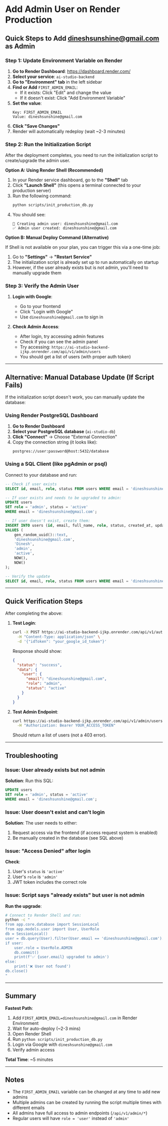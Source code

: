 # Add Admin User on Render Production

## Quick Steps to Add dineshsunshine@gmail.com as Admin

### Step 1: Update Environment Variable on Render

1. **Go to Render Dashboard**: https://dashboard.render.com/
2. **Select your service**: `ai-studio-backend`
3. **Go to "Environment" tab** in the left sidebar
4. **Find or Add** `FIRST_ADMIN_EMAIL`:
   - If it exists: Click "Edit" and change the value
   - If it doesn't exist: Click "Add Environment Variable"
5. **Set the value**:
   ```
   Key: FIRST_ADMIN_EMAIL
   Value: dineshsunshine@gmail.com
   ```
6. **Click "Save Changes"**
7. Render will automatically redeploy (wait ~2-3 minutes)

### Step 2: Run the Initialization Script

After the deployment completes, you need to run the initialization script to create/upgrade the admin user.

**Option A: Using Render Shell (Recommended)**

1. In your Render service dashboard, go to the **"Shell"** tab
2. Click **"Launch Shell"** (this opens a terminal connected to your production server)
3. Run the following command:
   ```bash
   python scripts/init_production_db.py
   ```
4. You should see:
   ```
   👤 Creating admin user: dineshsunshine@gmail.com
   ✅ Admin user created: dineshsunshine@gmail.com
   ```

**Option B: Manual Deploy Command (Alternative)**

If Shell is not available on your plan, you can trigger this via a one-time job:

1. Go to **"Settings"** → **"Restart Service"**
2. The initialization script is already set up to run automatically on startup
3. However, if the user already exists but is not admin, you'll need to manually upgrade them

### Step 3: Verify the Admin User

1. **Login with Google**:
   - Go to your frontend
   - Click "Login with Google"
   - Use `dineshsunshine@gmail.com` to sign in

2. **Check Admin Access**:
   - After login, try accessing admin features
   - Check if you can see the admin panel
   - Try accessing: `https://ai-studio-backend-ijkp.onrender.com/api/v1/admin/users`
   - You should get a list of users (with proper auth token)

---

## Alternative: Manual Database Update (If Script Fails)

If the initialization script doesn't work, you can manually update the database:

### Using Render PostgreSQL Dashboard

1. **Go to Render Dashboard**
2. **Select your PostgreSQL database** (`ai-studio-db`)
3. **Click "Connect"** → Choose "External Connection"
4. Copy the connection string (it looks like):
   ```
   postgres://user:password@host:5432/database
   ```

### Using a SQL Client (like pgAdmin or psql)

Connect to your database and run:

```sql
-- Check if user exists
SELECT id, email, role, status FROM users WHERE email = 'dineshsunshine@gmail.com';

-- If user exists and needs to be upgraded to admin:
UPDATE users 
SET role = 'admin', status = 'active'
WHERE email = 'dineshsunshine@gmail.com';

-- If user doesn't exist, create them:
INSERT INTO users (id, email, full_name, role, status, created_at, updated_at)
VALUES (
    gen_random_uuid()::text,
    'dineshsunshine@gmail.com',
    'Dinesh',
    'admin',
    'active',
    NOW(),
    NOW()
);

-- Verify the update
SELECT id, email, role, status FROM users WHERE email = 'dineshsunshine@gmail.com';
```

---

## Quick Verification Steps

After completing the above:

1. **Test Login**:
   ```bash
   curl -X POST https://ai-studio-backend-ijkp.onrender.com/api/v1/auth/google \
     -H "Content-Type: application/json" \
     -d '{"idToken": "your_google_id_token"}'
   ```
   
   Response should show:
   ```json
   {
     "status": "success",
     "data": {
       "user": {
         "email": "dineshsunshine@gmail.com",
         "role": "admin",
         "status": "active"
       }
     }
   }
   ```

2. **Test Admin Endpoint**:
   ```bash
   curl https://ai-studio-backend-ijkp.onrender.com/api/v1/admin/users \
     -H "Authorization: Bearer YOUR_ACCESS_TOKEN"
   ```
   
   Should return a list of users (not a 403 error).

---

## Troubleshooting

### Issue: User already exists but not admin

**Solution**: Run this SQL:
```sql
UPDATE users 
SET role = 'admin', status = 'active'
WHERE email = 'dineshsunshine@gmail.com';
```

### Issue: User doesn't exist and can't login

**Solution**: The user needs to either:
1. Request access via the frontend (if access request system is enabled)
2. Be manually created in the database (see SQL above)

### Issue: "Access Denied" after login

**Check**:
1. User's `status` is `'active'`
2. User's `role` is `'admin'`
3. JWT token includes the correct role

### Issue: Script says "already exists" but user is not admin

**Run the upgrade**:
```bash
# Connect to Render Shell and run:
python -c "
from app.core.database import SessionLocal
from app.models.user import User, UserRole
db = SessionLocal()
user = db.query(User).filter(User.email == 'dineshsunshine@gmail.com').first()
if user:
    user.role = UserRole.ADMIN
    db.commit()
    print(f'✅ {user.email} upgraded to admin')
else:
    print('❌ User not found')
db.close()
"
```

---

## Summary

**Fastest Path**:
1. Add `FIRST_ADMIN_EMAIL=dineshsunshine@gmail.com` in Render Environment
2. Wait for auto-deploy (~2-3 mins)
3. Open Render Shell
4. Run `python scripts/init_production_db.py`
5. Login via Google with `dineshsunshine@gmail.com`
6. Verify admin access

**Total Time**: ~5 minutes

---

## Notes

- The `FIRST_ADMIN_EMAIL` variable can be changed at any time to add new admins
- Multiple admins can be created by running the script multiple times with different emails
- All admins have full access to admin endpoints (`/api/v1/admin/*`)
- Regular users will have `role = 'user'` instead of `'admin'`

